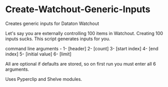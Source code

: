 # Create-Watchout-Generic-Inputs
Creates generic inputs for Dataton Watchout

Let's say you are externally controlling 100 items in Watchout. Creating 100 inputs sucks. This script generates inputs for you.

command line arguments - 
1- [header]
2- [count]
3- [start index]
4- [end index]
5- [initial value]
6- [limit]

All are optional if defaults are stored, so on first run you must enter all 6 arguments.

Uses Pyperclip and Shelve modules.
